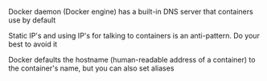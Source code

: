 

Docker daemon (Docker engine) has a built-in DNS server that containers use by default

Static IP's and using IP's for talking to containers is an anti-pattern. Do your best to avoid it

Docker defaults the hostname (human-readable address of a container) to the container's name, but you can also set aliases